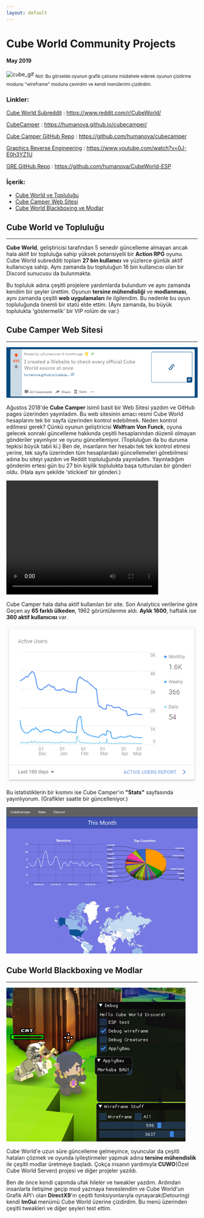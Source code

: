 ```yaml
---
layout: default
---
```


# Cube World Community Projects
#### May 2019

![cube_gif](cube/cube.gif)
<sub>Not: Bu görselde oyunun grafik çatısına müdahele ederek oyunun çizdirme modunu "wireframe" moduna çevirdim ve kendi menülerimi çizdirdim.</sub>

### Linkler:

[Cube World Subreddit](https://www.reddit.com/r/CubeWorld/) : https://www.reddit.com/r/CubeWorld/

[CubeCamper](https://humanova.github.io/cubecamper/) : https://humanova.github.io/cubecamper/

[Cube Camper GitHub Repo](https://github.com/humanova/cubecamper) : https://github.com/humanova/cubecamper

[Graphics Reverse Engineering](https://www.youtube.com/watch?v=0J-E0h3YZ1U) : https://www.youtube.com/watch?v=0J-E0h3YZ1U

[GRE GitHub Repo](https://github.com/humanova/CubeWorld-ESP) : https://github.com/humanova/CubeWorld-ESP

### İçerik:
*	[Cube World ve Topluluğu](#cube-world-ve-topluluğu)
*	[Cube Camper Web Sitesi](#cube-camper-web-sitesi)
*	[Cube World Blackboxing ve Modlar](#cube-world-blackboxing-ve-modlar)


## Cube World ve Topluluğu
---

**Cube World**, geliştiricisi tarafından 5 senedir güncelleme almayan ancak hala aktif bir topluluğa sahip yüksek potansiyelli bir **Action RPG** oyunu. Cube World subredditi toplam **27 bin kullanıcı** ve yüzlerce günlük aktif kullanıcıya sahip. Aynı zamanda bu topluluğun 16 bin kullanıcısı olan bir Discord sunucusu da bulunmakta.

Bu topluluk adına çeşitli projelere yardımlarda bulundum ve aynı zamanda kendim bir şeyler ürettim. Oyunun **tersine mühendisliği** ve **modlanması**, aynı zamanda çeşitli **web uygulamaları** ile ilgilendim. Bu nedenle bu oyun topluluğunda önemli bir statü elde ettim. (Aynı zamanda, bu büyük toplulukta 'göstermelik' bir VIP rolüm de var.)

## Cube Camper Web Sitesi
---

![reddit](cube/reddit.png)

Ağustos 2018'de **Cube Camper** isimli basit bir Web Sitesi yazdım ve GitHub pages üzerinden yayınladım. Bu web sitesinin amacı resmi Cube World hesaplarını tek bir sayfa üzerinden kontrol edebilmek. Neden kontrol edilmesi gerek? Çünkü oyunun geliştiricisi **Wolfram Von Funck**, oyuna gelecek sonraki güncelleme hakkında çeşitli hesaplarından düzenli olmayan gönderiler yayınlıyor ve oyunu güncellemiyor. (Topluluğun da bu duruma tepkisi büyük tabii ki.) Ben de, insanların her hesabı tek tek kontrol etmesi yerine, tek sayfa üzerinden tüm hesaplardaki güncellemeleri görebilmesi adına bu siteyi yazdım ve Reddit topluluğunda yayınladım. Yayınladığım gönderim ertesi gün bu 27 bin kişilik toplulukta başa tutturulan bir gönderi oldu. (Hala aynı şekilde 'stickied' bir gönderi.)

<video width="400" height="300" controls>
  <source src="cube/cubecamper.mp4" type="video/mp4">
</video>

Cube Camper hala daha aktif kullanılan bir site. Son Analytics verilerine göre Geçen ay **65 farklı ülkeden**, 1962 görüntülenme aldı. **Aylık 1600**, haftalık ise **360 aktif kullanıcısı** var.

![stats](cube/camper_stats.png)

Bu istatistiklerin bir kısmını ise Cube Camper'ın **"Stats"** sayfasında yayınlıyorum. (Grafikler saatte bir güncelleniyor.)

![stats_page](cube/stats_page.png)

## Cube World Blackboxing ve Modlar
---
![cube_esp](cube/cube_esp.png)

Cube World'e uzun süre güncelleme gelmeyince, oyuncular da çeşitli hataları çözmek ve oyunda iyileştirmeler yapmak adına **tersine mühendislik** ile çeşitli modlar üretmeye başladı. Çokça insanın yardımıyla **CUWO**(Özel Cube World Serverı) projesi ve diğer projeler yazıldı. 

Ben de önce kendi çapımda ufak hileler ve tweakler yazdım. Ardından insanlarla iletişime geçip mod yazmaya heveslendim ve Cube World'un Grafik API'ı olan **DirectX9**'ın çeşitli fonksiyonlarıyla oynayarak(Detouring) kendi **ImGui** menümü Cube World üzerine çizdirdim. Bu menü üzerinden çeşitli tweakleri ve diğer şeyleri test ettim.

